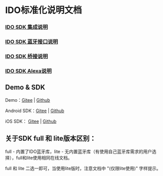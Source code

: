 # IDO标准化说明文档


### [IDO SDK 集成说明](doc/IDOSDK.md)

### [IDO SDK 蓝牙接口说明](doc/IDOBluetooth.md)

### [IDO SDK 桥接说明](doc/IDOBridge.md)

### [IDO SDK Alexa说明](doc/IDOAlexa.md)



## Demo & SDK

Demo：[Gitee](https://gitee.com/idoosmart/Native_Demo) | [Github](https://github.com/idoosmart/Native_Demo)

Android SDK：[Gitee](https://gitee.com/idoosmart/android_sdk) | [Github](https://github.com/idoosmart/android_sdk)

iOS SDK： [Gitee](https://gitee.com/idoosmart/Native_Demo/blob/main/example_ios/IDODemo/Podfile) | [Github](https://github.com/idoosmart/Native_Demo/blob/main/example_ios/IDODemo/Podfile)



## 关于SDK full 和 lite版本区别： 

full - 内置了IDO蓝牙库，lite -  无内置蓝牙库（有使用自己蓝牙库需求的用户选择），full和lite使用相同在线文档。

full 和 lite 二选一即可，当使用lite版时，注意文档中 "(仅限lite使用)" 字样提示。
